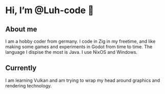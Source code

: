 # Hi, I’m @Luh-code 👋
## About me
I am a hobby coder from germany.
I code in Zig in my freetime, and like making some games and experiments in Godot from time to time.
The language I dispise the most is Java.
I use NixOS and Windows.
## Currently
I am learning Vulkan and am trying to wrap my head around graphics and rendering technology.  

<!---
Luh-code/Luh-code is a ✨ special ✨ repository because its `README.md` (this file) appears on your GitHub profile.
You can click the Preview link to take a look at your changes.
--->
